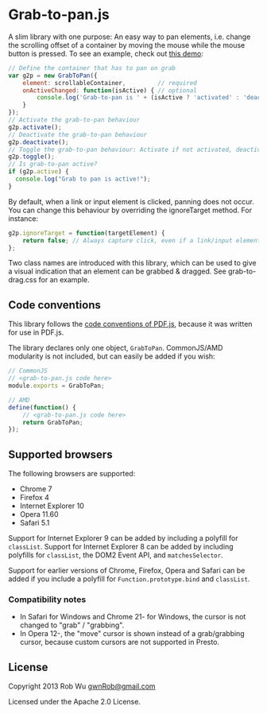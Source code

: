 # Grab-to-pan.js

A slim library with one purpose: An easy way to pan elements, i.e. change the scrolling
offset of a container by moving the mouse while the mouse button is pressed.
To see an example, check out [this demo](http://rob--w.github.io/grab-to-pan.js/demo.html):

```javascript
// Define the container that has to pan on grab
var g2p = new GrabToPan({
    element: scrollableContainer,         // required
    onActiveChanged: function(isActive) { // optional
        console.log('Grab-to-pan is ' + (isActive ? 'activated' : 'deactivated'));
    }
});
// Activate the grab-to-pan behaviour
g2p.activate();
// Deactivate the grab-to-pan behaviour
g2p.deactivate();
// Toggle the grab-to-pan behaviour: Activate if not activated, deactivate otherwise.
g2p.toggle();
// Is grab-to-pan active?
if (g2p.active) {
  console.log("Grab to pan is active!");
}
```

By default, when a link or input element is clicked, panning
does not occur. You can change this behaviour by overriding the
ignoreTarget method. For instance:

```javascript
g2p.ignoreTarget = function(targetElement) {
    return false; // Always capture click, even if a link/input element is grabbed.
};
```

Two class names are introduced with this library, which can be used to give a
visual indication that an element can be grabbed & dragged. See grab-to-drag.css
for an example.

## Code conventions
This library follows the [code conventions of PDF.js](https://github.com/mozilla/pdf.js/wiki/Style-Guide),
because it was written for use in PDF.js.

The library declares only one object, `GrabToPan`. CommonJS/AMD modularity is
not included, but can easily be added if you wish:

```javascript
// CommonJS
// <grab-to-pan.js code here>
module.exports = GrabToPan;

// AMD
define(function() {
    // <grab-to-pan.js code here>
    return GrabToPan; 
});
```

## Supported browsers
The following browsers are supported:

* Chrome 7
* Firefox 4
* Internet Explorer 10
* Opera 11.60
* Safari 5.1

Support for Internet Explorer 9 can be added by including a polyfill for `classList`.
Support for Internet Explorer 8 can be added by including polyfills for `classList`,
the DOM2 Event API, and `matchesSelector`.

Support for earlier versions of Chrome, Firefox, Opera and Safari can be added
if you include a polyfill for `Function.prototype.bind` and `classList`.

### Compatibility notes

- In Safari for Windows and Chrome 21- for Windows, the cursor is not changed to
  "grab" / "grabbing".
- In Opera 12-, the "move" cursor is shown instead of a grab/grabbing cursor,
  because custom cursors are not supported in Presto.


## License

Copyright 2013 Rob Wu <gwnRob@gmail.com>

Licensed under the Apache 2.0 License.

